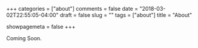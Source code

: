 +++
categories = ["about"]
comments = false
date = "2018-03-02T22:55:05-04:00"
draft = false
slug = ""
tags = ["about"]
title = "About"

showpagemeta = false
+++

Coming Soon.

